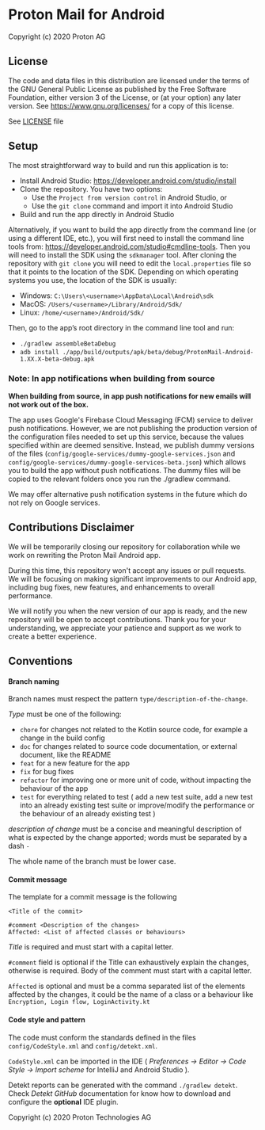 # Proton Mail for Android

Copyright (c) 2020 Proton AG

## License

The code and data files in this distribution are licensed under the terms of the GNU General Public License as published by the Free Software Foundation, either version 3 of the License, or (at your option) any later version. See <https://www.gnu.org/licenses/> for a copy of this license.

See [LICENSE](LICENSE) file

## Setup

The most straightforward way to build and run this application is to:

- Install Android Studio: https://developer.android.com/studio/install
- Clone the repository. You have two options:
	- Use the `Project from version control` in Android Studio, or
	- Use the `git clone` command and import it into Android Studio
- Build and run the app directly in Android Studio

Alternatively, if you want to build the app directly from the command line (or using a different IDE, etc.), you will first need to install the command line tools from: https://developer.android.com/studio#cmdline-tools. Then you will need to install the SDK using the `sdkmanager` tool. After cloning the repository with `git clone` you will need to edit the `local.properties` file so that it points to the location of the SDK. Depending on which operating systems you use, the location of the SDK is usually:

- Windows: `C:\Users\<username>\AppData\Local\Android\sdk`
- MacOS: `/Users/<username>/Library/Android/Sdk/`
- Linux: `/home/<username>/Android/Sdk/`

Then, go to the app’s root directory in the command line tool and run:

- `./gradlew assembleBetaDebug`
- `adb install ./app/build/outputs/apk/beta/debug/ProtonMail-Android-1.XX.X-beta-debug.apk`

### Note: In app notifications when building from source

**When building from source, in app push notifications for new emails will not work out of the
box.**

The app uses Google's Firebase Cloud Messaging (FCM) service to deliver push notifications. However,
we are not publishing the production version of the configuration files needed to set up this
service, because the values specified within are deemed sensitive.
Instead, we publish dummy versions of the files (`config/google-services/dummy-google-services.json`
and `config/google-services/dummy-google-services-beta.json`) which allows you to build the app
without push notifications. The dummy files will be copied to the relevant folders once you run the
./gradlew command.

We may offer alternative push notification systems in the future which do not rely on Google
services.

## Contributions Disclaimer

We will be temporarily closing our repository for collaboration while we work on rewriting the
Proton Mail Android app.

During this time, this repository won't accept any issues or pull requests. We will be focusing on
making significant improvements to our Android app, including bug fixes, new features, and
enhancements to overall performance.

We will notify you when the new version of our app is ready, and the new repository will be open to
accept contributions. Thank you for your understanding, we appreciate your patience and support as
we work to create a better experience.

## Conventions

#### Branch naming

Branch names must respect the pattern `type/description-of-the-change`.

*Type* must be one of the following:

* `chore` for changes not related to the Kotlin source code, for example a change in the build
  config
* `doc` for changes related to source code documentation, or external document, like the README
* `feat` for a new feature for the app
* `fix` for bug fixes
* `refactor` for improving one or more unit of code, without impacting the behaviour of the app
* `test` for everything related to test ( add a new test suite, add a new test into an already existing test suite or improve/modify the performance or the behaviour of an already existing test )

_description of change_ must be a concise and meaningful description of what is expected by the change apported; words must be separated by a dash `-`

The whole name of the branch must be lower case.

#### Commit message

The template for a commit message is the following

```
<Title of the commit>

#comment <Description of the changes>
Affected: <List of affected classes or behaviours>
```

_Title_ is required and must start with a capital letter.

`#comment` field is optional if the Title can exhaustively explain the changes, otherwise is required. Body of the comment must start with a capital letter.

`Affected` is optional and must be a comma separated list of the elements affected by the changes, it could be the name of a class or a behaviour like `Encryption, Login flow, LoginActivity.kt`

#### Code style and pattern

The code must conform the standards defined in the files `config/CodeStyle.xml` and `config/detekt.xml`.

`CodeStyle.xml` can be imported in the IDE ( _Preferences -> Editor -> Code Style -> Import scheme_ for IntelliJ and Android Studio ).

Detekt reports can be generated with the command `./gradlew detekt`. Check _Detekt GitHub_ documentation for know how to download and configure the **optional** IDE plugin.



Copyright (c) 2020 Proton Technologies AG

